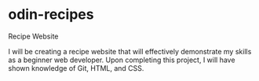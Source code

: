 # odin-recipes
Recipe Website

I will be creating a recipe website that will effectively demonstrate my skills as a beginner web developer. Upon completing this project, I will have shown knowledge of Git, HTML, and CSS.